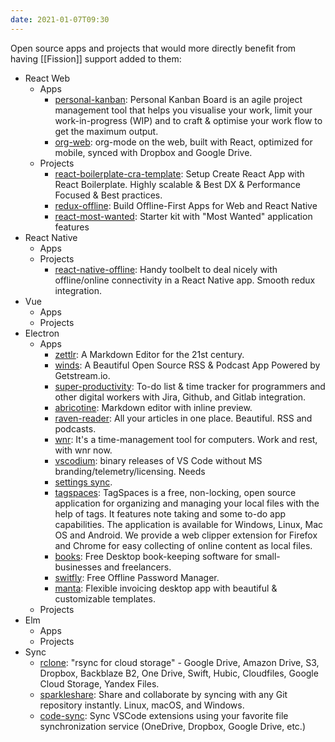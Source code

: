 ```yaml
---
date: 2021-01-07T09:30
---
```


Open source apps and projects that would more directly benefit from having
[[Fission]] support added to them:

- React Web
  - Apps
    - [personal-kanban](https://github.com/nishantpainter/personal-kanban):
      Personal Kanban Board is an agile project management tool that helps you
      visualise your work, limit your work-in-progress (WIP) and to craft &
      optimise your work flow to get the maximum output.
    - [org-web](https://github.com/DanielDe/org-web): org-mode on the web,
      built with React, optimized for mobile, synced with Dropbox and Google
      Drive.
  - Projects
    - [react-boilerplate-cra-template](https://github.com/react-boilerplate/react-boilerplate-cra-template):
      Setup Create React App with React Boilerplate. Highly scalable & Best DX
      & Performance Focused & Best practices.
    - [redux-offline](https://github.com/redux-offline/redux-offline): Build
      Offline-First Apps for Web and React Native
    - [react-most-wanted](https://github.com/TarikHuber/react-most-wanted):
      Starter kit with "Most Wanted" application features
- React Native
  - Apps
  - Projects
    - [react-native-offline](https://github.com/rgommezz/react-native-offline):
      Handy toolbelt to deal nicely with offline/online connectivity in a React
      Native app. Smooth redux integration.
- Vue
  - Apps
  - Projects
- Electron
  - Apps
    - [zettlr](https://github.com/Zettlr/Zettlr): A Markdown Editor for the
      21st century.
    - [winds](https://github.com/GetStream/Winds): A Beautiful Open Source RSS
      & Podcast App Powered by Getstream.io.
    - [super-productivity](https://github.com/johannesjo/super-productivity):
      To-do list & time tracker for programmers and other digital workers with
      Jira, Github, and Gitlab integration.
    - [abricotine](https://github.com/brrd/abricotine): Markdown editor with
      inline preview.
    - [raven-reader](https://github.com/hello-efficiency-inc/raven-reader): All
      your articles in one place. Beautiful. RSS and podcasts.
    - [wnr](https://github.com/RoderickQiu/wnr): It's a time-management tool
      for computers. Work and rest, with wnr now.
    - [vscodium](https://github.com/VSCodium/vscodium): binary releases of VS
      Code without MS branding/telemetry/licensing. Needs
    - [settings sync](https://github.com/VSCodium/vscodium/issues/482).
    - [tagspaces](https://github.com/tagspaces/tagspaces): TagSpaces is a free,
      non-locking, open source application for organizing and managing your
      local files with the help of tags. It features note taking and some to-do
      app capabilities. The application is available for Windows, Linux, Mac OS
      and Android. We provide a web clipper extension for Firefox and Chrome
      for easy collecting of online content as local files.
    - [books](https://github.com/frappe/books): Free Desktop book-keeping
      software for small-businesses and freelancers.
    - [switfly](https://github.com/swiftyapp/swifty): Free Offline Password
      Manager.
    - [manta](https://github.com/hql287/Manta): Flexible invoicing desktop app
      with beautiful & customizable templates.
  - Projects
- Elm
  - Apps
  - Projects
- Sync
  - [rclone](https://github.com/rclone/rclone): "rsync for cloud storage" -
    Google Drive, Amazon Drive, S3, Dropbox, Backblaze B2, One Drive, Swift,
    Hubic, Cloudfiles, Google Cloud Storage, Yandex Files.
  - [sparkleshare](https://github.com/hbons/SparkleShare): Share and
    collaborate by syncing with any Git repository instantly. Linux, macOS, and
    Windows.
  - [code-sync](https://github.com/golf1052/code-sync): Sync VSCode extensions
    using your favorite file synchronization service (OneDrive, Dropbox, Google
    Drive, etc.)
